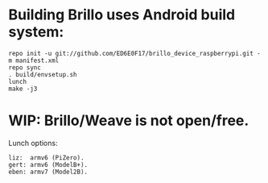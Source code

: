 # Building Brillo uses Android build system:

    repo init -u git://github.com/ED6E0F17/brillo_device_raspberrypi.git -m manifest.xml
    repo sync
    . build/envsetup.sh 
    lunch
    make -j3

# WIP: Brillo/Weave is not open/free.

Lunch options:

    liz:  armv6 (PiZero).
    gert: armv6 (ModelB+).
    eben: armv7 (Model2B).

